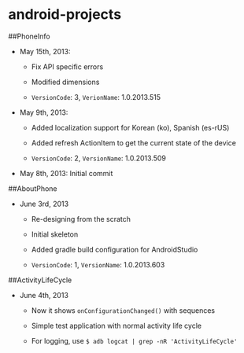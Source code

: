 android-projects
================

##PhoneInfo
* May 15th, 2013:

    * Fix API specific errors

    * Modified dimensions

    * `VersionCode`: 3, `VerionName`: 1.0.2013.515

* May 9th, 2013:

    * Added localization support for Korean (ko), Spanish (es-rUS)

    * Added refresh ActionItem to get the current state of the device

    * `VersionCode`: 2, `VersionName`: 1.0.2013.509

* May 8th, 2013: Initial commit

##AboutPhone
*  June 3rd, 2013

    * Re-designing from the scratch

    * Initial skeleton

    * Added gradle build configuration for AndroidStudio

    * `VersionCode`: 1, `VersionName`: 1.0.2013.603

##ActivityLifeCycle
* June 4th, 2013

    * Now it shows `onConfigurationChanged()` with sequences

    * Simple test application with normal activity life cycle

    * For logging, use `$ adb logcat | grep -nR 'ActivityLifeCycle'`

